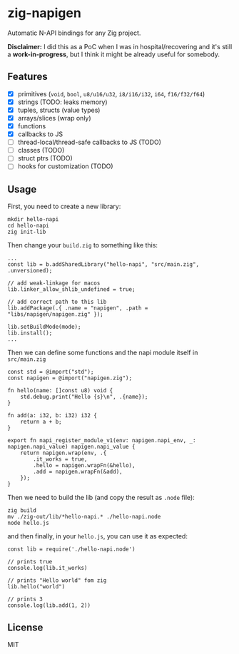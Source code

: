 # zig-napigen

Automatic N-API bindings for any Zig project.

**Disclaimer:** I did this as a PoC when I was in hospital/recovering
and it's still a **work-in-progress**, but I think it might be already useful
for somebody.

## Features
- [x] primitives (`void`, `bool`, `u8/u16/u32`, `i8/i16/i32`, `i64`, `f16/f32/f64`)
- [x] strings (TODO: leaks memory)
- [x] tuples, structs (value types)
- [x] arrays/slices (wrap only)
- [x] functions
- [x] callbacks to JS
- [ ] thread-local/thread-safe callbacks to JS (TODO)
- [ ] classes (TODO)
- [ ] struct ptrs (TODO)
- [ ] hooks for customization (TODO)

## Usage

First, you need to create a new library:

```
mkdir hello-napi
cd hello-napi
zig init-lib
```

Then change your `build.zig` to something like this:

```
...
const lib = b.addSharedLibrary("hello-napi", "src/main.zig", .unversioned);

// add weak-linkage for macos
lib.linker_allow_shlib_undefined = true;

// add correct path to this lib
lib.addPackage(.{ .name = "napigen", .path = "libs/napigen/napigen.zig" });

lib.setBuildMode(mode);
lib.install();
...
```

Then we can define some functions and the napi module itself in `src/main.zig`

```
const std = @import("std");
const napigen = @import("napigen.zig");

fn hello(name: []const u8) void {
    std.debug.print("Hello {s}\n", .{name});
}

fn add(a: i32, b: i32) i32 {
    return a + b;
}

export fn napi_register_module_v1(env: napigen.napi_env, _: napigen.napi_value) napigen.napi_value {
    return napigen.wrap(env, .{
        .it_works = true,
        .hello = napigen.wrapFn(&hello),
        .add = napigen.wrapFn(&add),
    });
}
```

Then we need to build the lib (and copy the result as `.node` file):

```
zig build
mv ./zig-out/lib/*hello-napi.* ./hello-napi.node
node hello.js
```

and then finally, in your `hello.js`, you can use it as expected:

```
const lib = require('./hello-napi.node')

// prints true
console.log(lib.it_works)

// prints "Hello world" fom zig
lib.hello("world")

// prints 3
console.log(lib.add(1, 2))
```

## License
MIT
